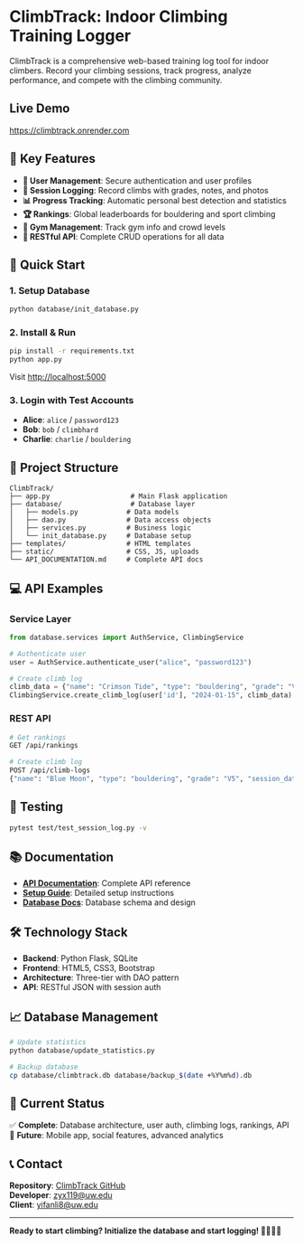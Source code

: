 # ClimbTrack: Indoor Climbing Training Logger

ClimbTrack is a comprehensive web-based training log tool for indoor climbers. Record your climbing sessions, track progress, analyze performance, and compete with the climbing community.


## Live Demo
https://climbtrack.onrender.com


## 🎯 Key Features

- **🔐 User Management**: Secure authentication and user profiles
- **🧗 Session Logging**: Record climbs with grades, notes, and photos
- **📊 Progress Tracking**: Automatic personal best detection and statistics
- **🏆 Rankings**: Global leaderboards for bouldering and sport climbing
- **🏢 Gym Management**: Track gym info and crowd levels
- **🔌 RESTful API**: Complete CRUD operations for all data

## 🚀 Quick Start

### 1. Setup Database
```bash
python database/init_database.py
```

### 2. Install & Run
```bash
pip install -r requirements.txt
python app.py
```
Visit [http://localhost:5000](http://localhost:5000)

### 3. Login with Test Accounts
- **Alice**: `alice` / `password123`
- **Bob**: `bob` / `climbhard`  
- **Charlie**: `charlie` / `bouldering`

## 📁 Project Structure

```
ClimbTrack/
├── app.py                    # Main Flask application
├── database/                 # Database layer
│   ├── models.py            # Data models
│   ├── dao.py               # Data access objects
│   ├── services.py          # Business logic
│   └── init_database.py     # Database setup
├── templates/               # HTML templates
├── static/                  # CSS, JS, uploads
└── API_DOCUMENTATION.md     # Complete API docs
```

## 💻 API Examples

### Service Layer
```python
from database.services import AuthService, ClimbingService

# Authenticate user
user = AuthService.authenticate_user("alice", "password123")

# Create climb log
climb_data = {"name": "Crimson Tide", "type": "bouldering", "grade": "V4"}
ClimbingService.create_climb_log(user['id'], "2024-01-15", climb_data)
```

### REST API
```bash
# Get rankings
GET /api/rankings

# Create climb log
POST /api/climb-logs
{"name": "Blue Moon", "type": "bouldering", "grade": "V5", "session_date": "2024-01-15"}
```

## 🧪 Testing

```bash
pytest test/test_session_log.py -v
```

## 📚 Documentation

- **[API Documentation](API_DOCUMENTATION.md)**: Complete API reference
- **[Setup Guide](SETUP_GUIDE.md)**: Detailed setup instructions
- **[Database Docs](database/DATABASE_README.md)**: Database schema and design

## 🛠️ Technology Stack

- **Backend**: Python Flask, SQLite
- **Frontend**: HTML5, CSS3, Bootstrap
- **Architecture**: Three-tier with DAO pattern
- **API**: RESTful JSON with session auth

## 📈 Database Management

```bash
# Update statistics
python database/update_statistics.py

# Backup database
cp database/climbtrack.db database/backup_$(date +%Y%m%d).db
```

## 🎯 Current Status

✅ **Complete**: Database architecture, user auth, climbing logs, rankings, API  
🚧 **Future**: Mobile app, social features, advanced analytics

## 📞 Contact

**Repository**: [ClimbTrack GitHub](https://github.com/FFFfff1FFFfff/ClimbTrack)  
**Developer**: zyx119@uw.edu  
**Client**: yifanli8@uw.edu

---

**Ready to start climbing? Initialize the database and start logging! 🧗‍♀️🧗‍♂️**
